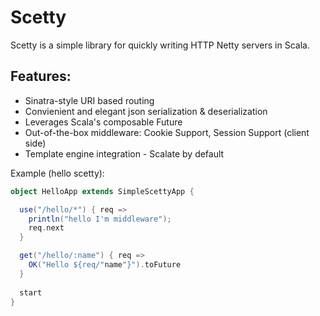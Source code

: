 Scetty
======

Scetty is a simple library for quickly writing HTTP Netty servers in Scala. 

## Features:
* Sinatra-style URI based routing
* Convienient and elegant json serialization & deserialization
* Leverages Scala's composable Future
* Out-of-the-box middleware: Cookie Support, Session Support (client side)
* Template engine integration - Scalate by default


Example (hello scetty):
```scala
object HelloApp extends SimpleScettyApp {

  use("/hello/*") { req =>
    println("hello I'm middleware");
    req.next
  }

  get("/hello/:name") { req =>
    OK("Hello ${req/"name"}").toFuture
  }
  
  start
}
```


